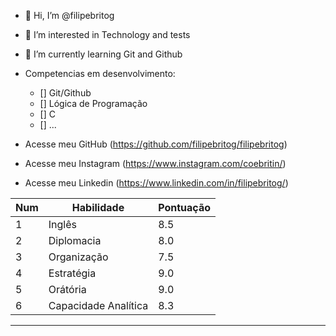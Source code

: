 - 👋 Hi, I’m @filipebritog 
- 👀 I’m interested in Technology and tests
- 🌱 I’m currently learning Git and Github
- Competencias em desenvolvimento:
   - []  Git/Github
   - []  Lógica de Programação
   - []  C
   - []  ...



- Acesse meu GitHub (https://github.com/filipebritog/filipebritog)
- Acesse meu Instagram (https://www.instagram.com/coebritin/)
- Acesse meu Linkedin (https://www.linkedin.com/in/filipebritog/)

Num | Habilidade | Pontuação
---|---|---|
1|Inglês|8.5|
2|Diplomacia|8.0|
3|Organização|7.5|
4|Estratégia|9.0|
5|Orátória|9.0|
6|Capacidade Analítica|8.3|
***
